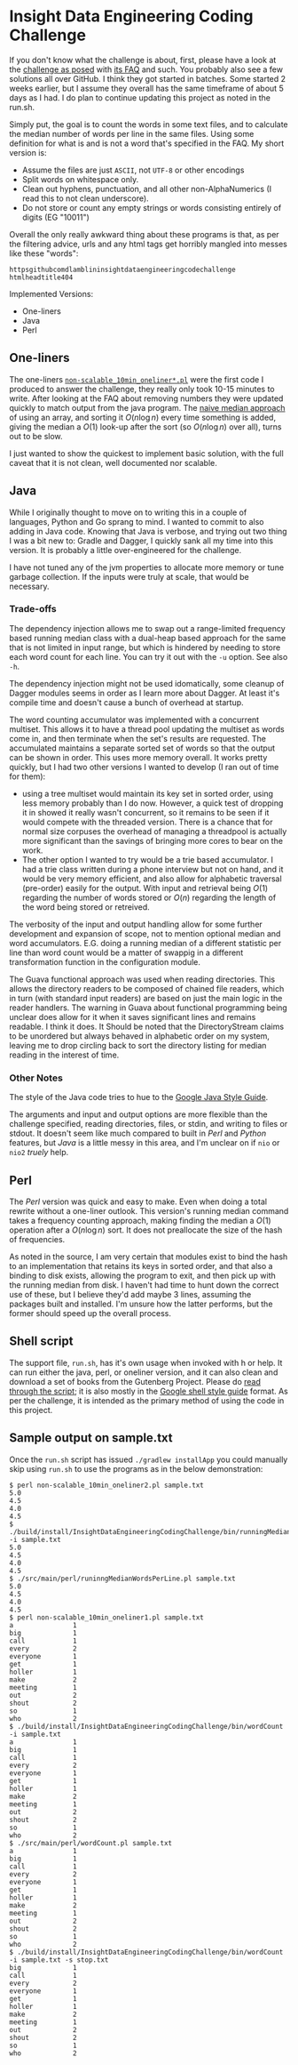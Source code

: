 Insight Data Engineering Coding Challenge
=========================================

If you don't know what the challenge is about, first, please have a look at the
[challenge as posed](https://github.com/InsightDataScience/cc-example "Insight
Data Science Coding Challenge Example") with [its
FAQ](https://github.com/InsightDataScience/cc-example#faq "Challenge FAQ") and
such. You probably also see a few solutions all over GitHub. I think they got
started in batches. Some started 2 weeks earlier, but I assume they overall has
the same timeframe of about 5 days as I had. I do plan to continue updating
this project as noted in the run.sh.

Simply put, the goal is to count the words in some text files, and to calculate
the median number of words per line in the same files. Using some definition
for what is and is not a word that's specified in the FAQ. My short version is:

- Assume the files are just `ASCII`, not `UTF-8` or other encodings
- Split words on whitespace only.
- Clean out hyphens, punctuation, and all other non-AlphaNumerics (I read this
  to not clean underscore).
- Do not store or count any empty strings or words consisting entirely of
  digits (EG "10011")

Overall the only really awkward thing about these programs is that, as per the
filtering advice, urls and any html tags get horribly mangled into messes
like these "words":

    httpsgithubcomdlamblininsightdataengineeringcodechallenge
    htmlheadtitle404

Implemented Versions:

- One-liners
- Java
- Perl

One-liners
----------
The one-liners
[`non-scalable_10min_oneliner*.pl`](https://github.com/dlamblin/insight-data-engineering-code-challenge/blob/master/non-scalable_10min_oneliner1.pl)
were the first code I produced to answer the challenge, they really only took
10-15 minutes to write. After looking at the FAQ about removing numbers they
were updated quickly to match output from the java program. The [naive median
approach](https://github.com/dlamblin/insight-data-engineering-code-challenge/blob/master/non-scalable_10min_oneliner2.pl)
of using an array, and sorting it $O(n \log n)$ every time something is added,
giving the median a $O(1)$ look-up after the sort (so $O(n \log n)$ over all),
turns out to be slow.

I just wanted to show the quickest to implement basic solution, with the full
caveat that it is not clean, well documented nor scalable.

Java
----
While I originally thought to move on to writing this in a couple of languages,
Python and Go sprang to mind. I wanted to commit to also adding in Java code.
Knowing that Java is verbose, and trying out two thing I was a bit new to:
Gradle and Dagger, I quickly sank all my time into this version. It is probably
a little over-engineered for the challenge.

I have not tuned any of the jvm properties to allocate more memory or tune
garbage collection. If the inputs were truly at scale, that would be
necessary.

### Trade-offs ###
The dependency injection allows me to swap out a range-limited frequency based
running median class with a dual-heap based approach for the same that is not
limited in input range, but which is hindered by needing to store each word
count for each line. You can try it out with the `-u` option. See also `-h`.

The dependency injection might not be used idomatically, some cleanup of Dagger
modules seems in order as I learn more about Dagger. At least it's compile time
and doesn't cause a bunch of overhead at startup.

The word counting accumulator was implemented with a concurrent multiset. This
allows it to have a thread pool updating the multiset as words come in, and then
terminate when the set's results are requested. The accumulated maintains a 
separate sorted set of words so that the output can be shown in order.
This uses more memory overall. It works pretty quickly, but I had two other
versions I wanted to develop (I ran out of time for them):  

- using a tree multiset would maintain its key set in sorted order, using less
  memory probably than I do now. However, a quick test of dropping it in showed
  it really wasn't concurrent, so it remains to be seen if it would compete
  with the threaded version. There is a chance that for normal size corpuses
  the overhead of managing a threadpool is actually more significant than the
  savings of bringing more cores to bear on the work.
- The other option I wanted to try would be a trie based accumulator.  I had a
  trie class written during a phone interview but not on hand, and it would be
  very memory efficient, and also allow for alphabetic traversal (pre-order)
  easily for the output. With input and retrieval being $O(1)$ regarding the
  number of words stored or $O(n)$ regarding the length of the word being stored
  or retreived.

The verbosity of the input and output handling allow for some further development
and expansion of scope, not to mention optional median and word accumulators.
E.G. doing a running median of a different statistic per line than word count
would be a matter of swappig in a different transformation function in the
configuration module.

The Guava functional approach was used when reading directories. This allows the
directory readers to be composed of chained file readers, which in turn (with
standard input readers) are based on just the main logic in the reader handlers.
The warning in Guava about functional programming being unclear does allow for
it when it saves significant lines and remains readable. I think it does. It
Should be noted that the DirectoryStream claims to be unordered but always
behaved in alphabetic order on my system, leaving me to drop circling back to
sort the directory listing for median reading in the interest of time.

### Other Notes ###
The style of the Java code tries to hue to the [Google Java Style
Guide](https://google-styleguide.googlecode.com/svn/trunk/javaguide.html
"Google Java Style").

The arguments and input and output options are more flexible than the challenge
specified, reading directories, files, or stdin, and writing to files or stdout.
It doesn't seem like much compared to built in _Perl_ and _Python_ features,
but _Java_ is a little messy in this area, and I'm unclear on if `nio` or
`nio2` _truely_ help.

Perl
----
The _Perl_ version was quick and easy to make. Even when doing a total rewrite
without a one-liner outlook. This version's running median command takes a
frequency counting approach, making finding the median a $O(1)$ operation after
a $O(n \log n)$ sort. It does not preallocate the size of the hash of frequencies.

As noted in the source, I am very certain that modules exist to bind the hash
to an implementation that retains its keys in sorted order, and that also a
binding to disk exists, allowing the program to exit, and then pick up with the
running median from disk. I haven't had time to hunt down the correct use of
these, but I believe they'd add maybe 3 lines, assuming the packages built and
installed. I'm unsure how the latter performs, but the former should speed up
the overall process.


Shell script
------------
The support file, `run.sh`, has it's own usage when invoked with h or help. It
can run either the java, perl, or oneliner version, and it can also clean and
download a set of books from the Gutenberg Project. Please do [read through the
script](https://github.com/dlamblin/insight-data-engineering-code-challenge/blob/master/run.sh);
it is also mostly in the [Google shell style
guide](https://google-styleguide.googlecode.com/svn/trunk/shell.xml "Google
shell style guide") format. As per the challenge, it is intended as the primary
method of using the code in this project.


Sample output on sample.txt
---------------------------
Once the `run.sh` script has issued `./gradlew installApp` you could manually
skip using `run.sh` to use the programs as in the below demonstration:

    $ perl non-scalable_10min_oneliner2.pl sample.txt 
    5.0
    4.5
    4.0
    4.5
    $ ./build/install/InsightDataEngineeringCodingChallenge/bin/runningMedianWordsPerLine -i sample.txt 
    5.0
    4.5
    4.0
    4.5
    $ ./src/main/perl/runinngMedianWordsPerLine.pl sample.txt 
    5.0
    4.5
    4.0
    4.5
    $ perl non-scalable_10min_oneliner1.pl sample.txt 
    a              	1
    big            	1
    call           	1
    every          	2
    everyone       	1
    get            	1
    holler         	1
    make           	2
    meeting        	1
    out            	2
    shout          	2
    so             	1
    who            	2
    $ ./build/install/InsightDataEngineeringCodingChallenge/bin/wordCount -i sample.txt 
    a              	1
    big            	1
    call           	1
    every          	2
    everyone       	1
    get            	1
    holler         	1
    make           	2
    meeting        	1
    out            	2
    shout          	2
    so             	1
    who            	2
    $ ./src/main/perl/wordCount.pl sample.txt 
    a              	1
    big            	1
    call           	1
    every          	2
    everyone       	1
    get            	1
    holler         	1
    make           	2
    meeting        	1
    out            	2
    shout          	2
    so             	1
    who            	2
    $ ./build/install/InsightDataEngineeringCodingChallenge/bin/wordCount -i sample.txt -s stop.txt 
    big            	1
    call           	1
    every          	2
    everyone       	1
    get            	1
    holler         	1
    make           	2
    meeting        	1
    out            	2
    shout          	2
    so             	1
    who            	2



